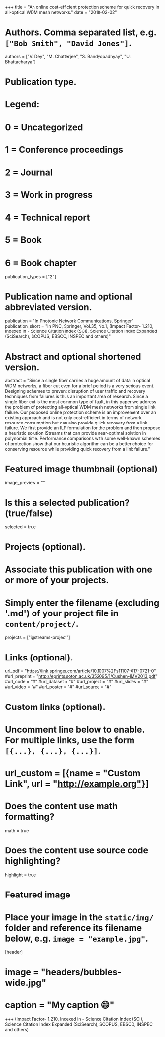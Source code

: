 +++
title = "An online cost-efficient protection scheme for quick recovery in all-optical WDM mesh networks."
date = "2018-02-02"

# Authors. Comma separated list, e.g. `["Bob Smith", "David Jones"]`.
authors = ["V. Dey", "M. Chatterjee", "S. Bandyopadhyay", "U. Bhattacharya"]

# Publication type.
# Legend:
# 0 = Uncategorized
# 1 = Conference proceedings
# 2 = Journal
# 3 = Work in progress
# 4 = Technical report
# 5 = Book
# 6 = Book chapter
publication_types = ["2"]

# Publication name and optional abbreviated version.
publication = "In Photonic Network Communications, Springer"
publication_short = "In PNC, Springer, Vol.35, No.1, (Impact Factor- 1.210, Indexed in - Science Citation Index (SCI), Science Citation Index Expanded (SciSearch), SCOPUS, EBSCO, INSPEC and others)"

# Abstract and optional shortened version.
abstract = "Since a single fiber carries a huge amount of data in optical WDM networks, a fiber cut even for a brief period is a very serious event. Designing schemes to prevent disruption of user traffic and recovery techniques from failures is thus an important area of research. Since a single fiber cut is the most common type of fault, in this paper we address the problem of protecting all-optical WDM mesh networks from single link failure. Our proposed online protection scheme is an improvement over an existing approach and is not only cost-efficient in terms of network resource consumption but can also provide quick recovery from a link failure. We first provide an ILP formulation for the problem and then propose a heuristic solution iStreams that can provide near-optimal solution in polynomial time. Performance comparisons with some well-known schemes of protection show that our heuristic algorithm can be a better choice for conserving resource while providing quick recovery from a link failure."

# Featured image thumbnail (optional)
image_preview = ""

# Is this a selected publication? (true/false)
selected = true

# Projects (optional).
#   Associate this publication with one or more of your projects.
#   Simply enter the filename (excluding '.md') of your project file in `content/project/`.
projects = ["igstreams-project"]

# Links (optional).
url_pdf = "https://link.springer.com/article/10.1007%2Fs11107-017-0721-0"
#url_preprint = "http://eprints.soton.ac.uk/352095/1/Cushen-IMV2013.pdf"
#url_code = "#"
#url_dataset = "#"
#url_project = "#"
#url_slides = "#"
#url_video = "#"
#url_poster = "#"
#url_source = "#"

# Custom links (optional).
#   Uncomment line below to enable. For multiple links, use the form `[{...}, {...}, {...}]`.
# url_custom = [{name = "Custom Link", url = "http://example.org"}]

# Does the content use math formatting?
math = true

# Does the content use source code highlighting?
highlight = true

# Featured image
# Place your image in the `static/img/` folder and reference its filename below, e.g. `image = "example.jpg"`.
[header]
# image = "headers/bubbles-wide.jpg"
# caption = "My caption :smile:"

+++
(Impact Factor- 1.210, Indexed in - Science Citation Index (SCI), Science Citation Index Expanded (SciSearch), SCOPUS, EBSCO, INSPEC and others)

